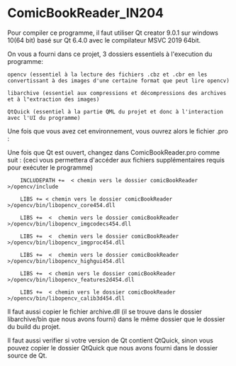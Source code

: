 # ComicBookReader_IN204
Pour compiler ce programme, il faut utiliser Qt creator 9.0.1 sur windows 10(64 bit) basé sur
Qt 6.4.0 avec le compilateur MSVC 2019 64bit.

On vous a fourni dans ce projet, 3 dossiers essentiels à l'execution du programme:

    opencv (essentiel à la lecture des fichiers .cbz et .cbr en les convertissant à des images d'une certaine format que peut lire opencv)

    libarchive (essentiel aux compressions et décompressions des archives et à l"extraction des images)

    QtQuick (essentiel à la partie QML du projet et donc à l'interaction avec l'UI du programme)

Une fois que vous avez cet environnement, vous ouvrez alors le fichier .pro :

Une fois que Qt est ouvert, changez dans ComicBookReader.pro comme suit : (ceci vous permettera d'accéder aux fichiers supplémentaires requis pour exécuter le programme)

        INCLUDEPATH +=  < chemin vers le dossier comicBookReader >/opencv/include

        LIBS += < chemin vers le dossier comicBookReader >/opencv/bin/libopencv_core454.dll

        LIBS +=  <  chemin vers le dossier comicBookReader  >/opencv/bin/libopencv_imgcodecs454.dll

        LIBS +=  <  chemin vers le dossier comicBookReader >/opencv/bin/libopencv_imgproc454.dll
  
        LIBS +=  <  chemin vers le dossier comicBookReader  >/opencv/bin/libopencv_highgui454.dll
  
        LIBS +=  < chemin vers le dossier comicBookReader >/opencv/bin/libopencv_features2d454.dll
  
        LIBS +=  < chemin vers le dossier comicBookReader >/opencv/bin/libopencv_calib3d454.dll

Il faut aussi copier le fichier archive.dll (il se trouve dans le dossier libarchive/bin que nous avons fourni) dans le même dossier que le dossier du build du projet.

Il faut aussi verifier si votre version de Qt contient QtQuick, sinon vous pouvez copier le dossier QtQuick que nous avons fourni dans le dossier source de Qt.
